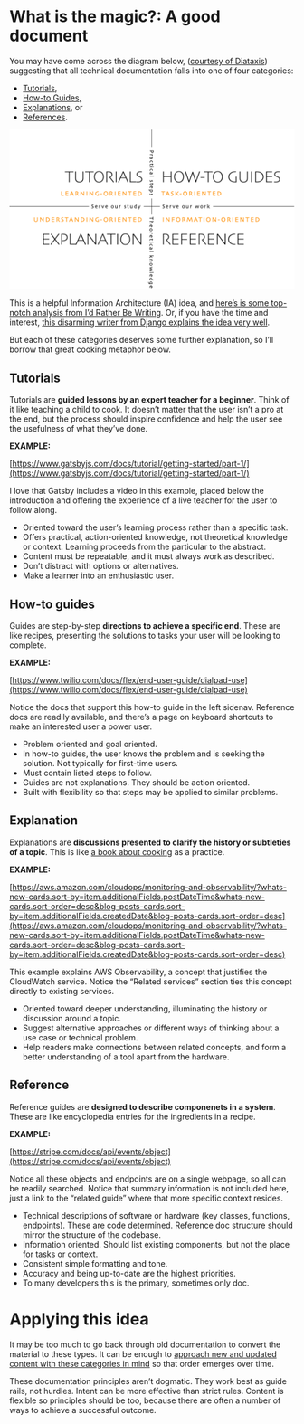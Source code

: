 # What is the magic?: A good document

You may have come across the diagram below, ([courtesy of Diataxis](https://diataxis.fr/)) 
suggesting that all technical documentation falls into one of four categories:

* [Tutorials](#tutorials),
* [How-to Guides,](#how-to-guides)
* [Explanations](#explanation), or
* [References](#reference).

![Diataxis diagram](media/image_1.png)

This is a helpful Information Architecture (IA) idea, 
and [here’s is some top-notch analysis from I’d Rather Be Writing](https://idratherbewriting.com/blog/what-is-diataxis-documentation-framework). 
Or, if you have the time and interest, 
[this disarming writer from Django explains the idea very well](https://www.youtube.com/watch?v=p0PPtdRHG6M). 

But each of these categories deserves some further explanation, 
so I’ll borrow that great cooking metaphor below.

## Tutorials

Tutorials are **guided lessons by an expert teacher for a beginner**. 
Think of it like teaching a child to cook. 
It doesn’t matter that the user isn’t a pro at the end, 
but the process should inspire confidence and help the user see the usefulness of what they’ve done.

**EXAMPLE:**

[https://www.gatsbyjs.com/docs/tutorial/getting-started/part-1/](https://www.gatsbyjs.com/docs/tutorial/getting-started/part-1/) 

I love that Gatsby includes a video in this example, 
placed below the introduction and offering the experience of a live teacher 
for the user to follow along.

* Oriented toward the user’s learning process rather than a specific task.
* Offers practical, action-oriented knowledge, not theoretical knowledge or context. Learning proceeds from the particular to the abstract.
* Content must be repeatable, and it must always work as described.
* Don’t distract with options or alternatives.
* Make a learner into an enthusiastic user.

## How-to guides

Guides are step-by-step **directions to achieve a specific end**. 
These are like recipes, presenting the solutions to tasks your user will be looking to complete.

**EXAMPLE:**

[https://www.twilio.com/docs/flex/end-user-guide/dialpad-use](https://www.twilio.com/docs/flex/end-user-guide/dialpad-use) 

Notice the docs that support this how-to guide in the left sidenav. 
Reference docs are readily available, and there’s a page on keyboard shortcuts to make an interested user a power user.

* Problem oriented and goal oriented.
* In how-to guides, the user knows the problem and is seeking the solution. Not typically for first-time users.
* Must contain listed steps to follow.
* Guides are not explanations. They should be action oriented.
* Built with flexibility so that steps may be applied to similar problems.

## Explanation

Explanations are **discussions presented to clarify the history or subtleties of a topic**. This is like [a book about cooking](https://www.amazon.com/Catching-Fire-Cooking-Made-Human/dp/0465020410/ref=asc_df_0465020410/?tag=hyprod-20&linkCode=df0&hvadid=312090128349&hvpos=&hvnetw=g&hvrand=3946481143853556325&hvpone=&hvptwo=&hvqmt=&hvdev=c&hvdvcmdl=&hvlocint=&hvlocphy=1014226&hvtargid=pla-491669019510&psc=1) as a practice.

**EXAMPLE:**

[https://aws.amazon.com/cloudops/monitoring-and-observability/?whats-new-cards.sort-by=item.additionalFields.postDateTime&whats-new-cards.sort-order=desc&blog-posts-cards.sort-by=item.additionalFields.createdDate&blog-posts-cards.sort-order=desc](https://aws.amazon.com/cloudops/monitoring-and-observability/?whats-new-cards.sort-by=item.additionalFields.postDateTime&whats-new-cards.sort-order=desc&blog-posts-cards.sort-by=item.additionalFields.createdDate&blog-posts-cards.sort-order=desc) 

This example explains AWS Observability, a concept that justifies the CloudWatch service. 
Notice the “Related services” section ties this concept directly to existing services.

* Oriented toward deeper understanding, illuminating the history or discussion around a topic.
* Suggest alternative approaches or different ways of thinking about a use case or technical problem.
* Help readers make connections between related concepts, and form a better understanding of a tool apart from the hardware.

## Reference

Reference guides are **designed to describe componenets in a system**. 
These are like encyclopedia entries for the ingredients in a recipe.

**EXAMPLE:**

[https://stripe.com/docs/api/events/object](https://stripe.com/docs/api/events/object)

Notice all these objects and endpoints are on a single webpage, so all can be readily searched. 
Notice that summary information is not included here, just a link to the “related guide” 
where that more specific context resides.

* Technical descriptions of software or hardware (key classes, functions, endpoints). These are code determined. Reference doc structure should mirror the structure of the codebase.
* Information oriented. Should list existing components, but not the place for tasks or context.
* Consistent simple formatting and tone.
* Accuracy and being up-to-date are the highest priorities.
* To many developers this is the primary, sometimes only doc.

# Applying this idea

It may be too much to go back through old documentation to convert the material to these types. 
It can be enough to [approach new and updated content with these categories in mind](https://diataxis.fr/how-to-use-diataxis/) 
so that order emerges over time.

These documentation principles aren’t dogmatic. They work best as guide rails, not hurdles. 
Intent can be more effective than strict rules. Content is flexible so principles should be too, 
because there are often a number of ways to achieve a successful outcome. 


